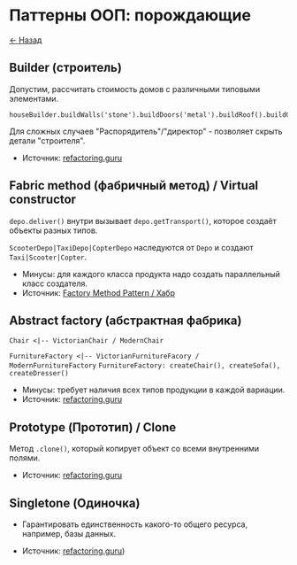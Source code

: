 # Паттерны ООП: порождающие

[<- Назад](./pr-oop-patterns.md)

## Builder (строитель)

Допустим, рассчитать стоимость домов с различными типовыми элементами.
```
houseBuilder.buildWalls('stone').buildDoors('metal').buildRoof().buildGarage().getResult()
```
Для сложных случаев "Распорядитель"/"директор" - позволяет скрыть детали "строителя".

- Источник: [refactoring.guru](https://refactoring.guru/ru/design-patterns/builder)

## Fabric method (фабричный метод) / Virtual constructor

`depo.deliver()` внутри вызывает `depo.getTransport()`, которое создаёт объекты разных типов.

`ScooterDepo|TaxiDepo|CopterDepo` наследуются от `Depo` и создают `Taxi|Scooter|Copter`.

- Минусы: для каждого класса продукта надо создать параллельный класс создателя.
- Источник: [Factory Method Pattern / Хабр](https://habr.com/ru/articles/556512/)

## Abstract factory (абстрактная фабрика)

`Chair <|-- VictorianChair / ModernChair`

`FurnitureFactory <|-- VictorianFurnitureFacory / ModernFurnitureFactory`
`FurnitureFactory: createChair(), createSofa(), createDresser()`

- Минусы: требует наличия всех типов продукции в каждой вариации.
- Источник: [refactoring.guru](https://refactoring.guru/ru/design-patterns/abstract-factory)

## Prototype (Прототип) / Clone

Метод `.clone()`,  который копирует объект со всеми внутренними полями.

- Источник: [refactoring.guru](https://refactoring.guru/ru/design-patterns/prototype)

## Singletone (Одиночка)

- Гарантировать единственность какого-то общего ресурса, например, базы данных.

- Источник: [refactoring.guru](https://refactoring.guru/ru/design-patterns/singleton))